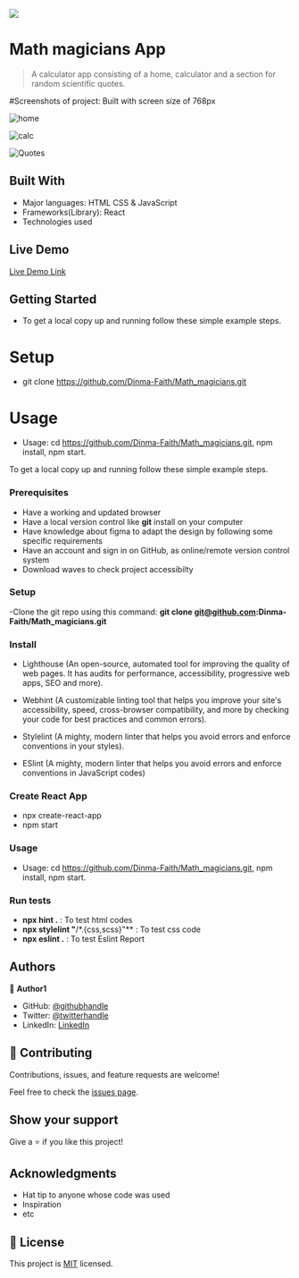 ![](https://img.shields.io/badge/Microverse-blueviolet)

# Math magicians App

> A calculator app consisting of a home, calculator and a section for random scientific quotes.

#Screenshots of project: Built with screen size of 768px

![home](https://user-images.githubusercontent.com/69027469/171456988-730f326e-816f-4340-9678-558b2d087260.jpeg)

![calc](https://user-images.githubusercontent.com/69027469/171457037-0f2a7562-417f-452a-9f10-54a7c525c78e.jpeg)

![Quotes](https://user-images.githubusercontent.com/69027469/171457130-6ade9ae9-c37a-436b-911e-1862f383bb61.jpeg)


## Built With

- Major languages: HTML CSS & JavaScript
- Frameworks(Library): React
- Technologies used

## Live Demo

[Live Demo Link](https://the-awesome-dinma-faith-site.netlify.app)


## Getting Started

- To get a local copy up and running follow these simple example steps.

# Setup
- git clone https://github.com/Dinma-Faith/Math_magicians.git

# Usage
-  Usage: cd <https://github.com/Dinma-Faith/Math_magicians.git>, npm install, npm start.

To get a local copy up and running follow these simple example steps.

### Prerequisites

- Have a working and updated browser
- Have a local version control like **git** install on your computer
- Have knowledge about figma to adapt the design by following some specific requirements
- Have an account and sign in on GitHub, as  online/remote version control system
- Download waves to check project accessibilty

### Setup

-Clone the git repo using this command: **git clone git@github.com:Dinma-Faith/Math_magicians.git**

### Install

- Lighthouse (An open-source, automated tool for improving the quality of web pages. It has audits    for performance, accessibility, progressive web apps, SEO and more).

- Webhint (A customizable linting tool that helps you improve your site's accessibility, speed, cross-browser compatibility, and more by checking your code for best practices and common errors).

- Stylelint (A mighty, modern linter that helps you avoid errors and enforce conventions in your styles).

- ESlint (A mighty, modern linter that helps you avoid errors and enforce conventions in JavaScript codes)

### Create React App

- npx create-react-app
- npm start

### Usage

-  Usage: cd <https://github.com/Dinma-Faith/Math_magicians.git>, npm install, npm start.

### Run tests

- **npx hint .** : To test html codes
- **npx stylelint "**/\*.{css,scss}"\*\* : To test css code
- **npx eslint .** : To test Eslint Report

## Authors

👤 **Author1**

- GitHub: [@githubhandle](https://github.com/Dinma-Faith)
- Twitter: [@twitterhandle](https://twitter.com/phayte_p)
- LinkedIn: [LinkedIn](https://linkedin.com/in/chidinma-faith)

## 🤝 Contributing

Contributions, issues, and feature requests are welcome!

Feel free to check the [issues page](../../issues/).

## Show your support

Give a ⭐️ if you like this project!

## Acknowledgments

- Hat tip to anyone whose code was used
- Inspiration
- etc

## 📝 License

This project is [MIT](./MIT.md) licensed.
